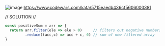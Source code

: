 ![image](https://github.com/user-attachments/assets/f5f5d9dd-1a60-4c38-b9ed-5cec9454334e)
https://www.codewars.com/kata/5715eaedb436cf5606000381 

// SOLUTION //
```javascript
const positiveSum = arr => {
  return arr.filter(ele => ele > 0)   	// filters out negative numbers
         .reduce((acc,c) => acc + c, 0)	// sum of new filtered array
}
```
